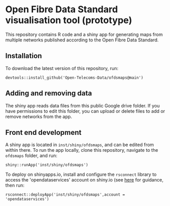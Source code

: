 # Open Fibre Data Standard visualisation tool (prototype)

This repository contains R code and a shiny app for generating maps from multiple networks published according to the Open Fibre Data Standard.

## Installation

To download the latest version of this repository, run:

```
devtools::install_github('Open-Telecoms-Data/ofdsmaps@main')
```

## Adding and removing data

The shiny app reads data files from this public Google drive folder. If you have permissions to edit this folder, you can upload or delete files to add or remove networks from the app.

## Front end development

A shiny app is located in `inst/shiny/ofdsmaps`, and can be edited from within there. To run the app locally, clone this repository, navigate to the `ofdsmaps` folder, and run:

```
shiny::runApp('inst/shiny/ofdsmaps')
```

To deploy on shinyapps.io, install and configure the `rsconnect` library to access the 'opendataservices' account on shiny.io (see [here](https://shiny.rstudio.com/articles/shinyapps.html) for guidance, then run:

```
rsconnect::deployApp('inst/shiny/ofdsmaps',account = 'opendataservices')
```
